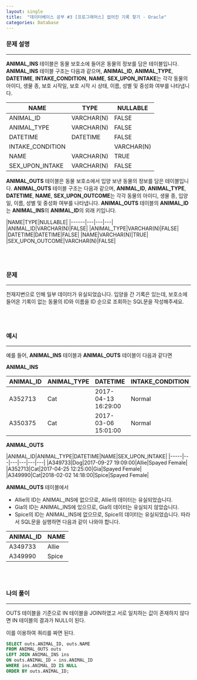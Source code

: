 ```yaml
---
layout: single
title:  "데이터베이스 공부 #3 [프로그래머스] 없어진 기록 찾기 - Oracle"
categories: Database
---
```




### 문제 설명

---

**ANIMAL_INS** 테이블은 동물 보호소에 들어온 동물의 정보를 담은 테이블입니다. **ANIMAL_INS** 테이블 구조는 다음과 같으며, **ANIMAL_ID**, **ANIMAL_TYPE**, **DATETIME**, **INTAKE_CONDITION**, **NAME**, **SEX_UPON_INTAKE**는 각각 동물의 아이디, 생물 종, 보호 시작일, 보호 시작 시 상태, 이름, 성별 및 중성화 여부를 나타냅니다.

|NAME|TYPE|NULLABLE|
|------|---|---|
|ANIMAL_ID|VARCHAR(N)|FALSE|
|ANIMAL_TYPE|VARCHAR(N)|FALSE|
|DATETIME|DATETIME|FALSE|
|INTAKE_CONDITION||VARCHAR(N)|FALSE|
|NAME|VARCHAR(N)|TRUE|
|SEX_UPON_INTAKE|VARCHAR(N)|FALSE|

**ANIMAL_OUTS** 테이블은 동물 보호소에서 입양 보낸 동물의 정보를 담은 테이블입니다. **ANIMAL_OUTS** 테이블 구조는 다음과 같으며, **ANIMAL_ID**, **ANIMAL_TYPE**, **DATETIME**, **NAME**, **SEX_UPON_OUTCOME**는 각각 동물의 아이디, 생물 종, 입양일, 이름, 성별 및 중성화 여부를 나타냅니다. **ANIMAL_OUTS** 테이블의 **ANIMAL_ID**는 **ANIMAL_INS**의 **ANIMAL_ID**의 외래 키입니다.

|NAME|TYPE|NULLABLE|
|------|---|---|---|
|ANIMAL_ID|VARCHAR(N)|FALSE|
|ANIMAL_TYPE|VARCHAR(N)|FALSE|
|DATETIME|DATETIME|FALSE|
|NAME|VARCHAR(N)|TRUE|
|SEX_UPON_OUTCOME|VARCHAR(N)|FALSE|


<br/><br/>
### 문제


---
천재지변으로 인해 일부 데이터가 유실되었습니다. 입양을 간 기록은 있는데, 보호소에 들어온 기록이 없는 동물의 ID와 이름을 ID 순으로 조회하는 SQL문을 작성해주세요.


<br/><br/>
### 예시


---

예를 들어, **ANIMAL_INS** 테이블과 **ANIMAL_OUTS** 테이블이 다음과 같다면

**ANIMAL_INS**

|ANIMAL_ID|ANIMAL_TYPE|DATETIME|INTAKE_CONDITION|NAME|SEX_UPON_INTAKE|
|-----|---|---|---|---|---|
|A352713|Cat|2017-04-13 16:29:00|Normal|Gia|Spayed Female|
|A350375|Cat|2017-03-06 15:01:00|Normal|Meo|Neutered Male|

**ANIMAL_OUTS**

|ANIMAL_ID|ANIMAL_TYPE|DATETIME|NAME|SEX_UPON_INTAKE|
|-----|---|---|---|---|---|
|A349733|Dog|2017-09-27 19:09:00|Allie|Spayed Female|
|A352713|Cat|2017-04-25 12:25:00|Gia|Spayed Female|
|A349990|Cat|2018-02-02 14:18:00|Spice|Spayed Female|

**ANIMAL_OUTS** 테이블에서

- Allie의 ID는 ANIMAL_INS에 없으므로, Allie의 데이터는 유실되었습니다.
- Gia의 ID는 ANIMAL_INS에 있으므로, Gia의 데이터는 유실되지 않았습니다.
- Spice의 ID는 ANIMAL_INS에 없으므로, Spice의 데이터는 유실되었습니다.
따라서 SQL문을 실행하면 다음과 같이 나와야 합니다.

|ANIMAL_ID|NAME|
|-----|---|
|A349733|Allie|
|A349990|Spice|



<br/><br/>
### 나의 풀이

---

OUTS 테이블을 기준으로 IN 테이블을 JOIN하였고 서로 일치하는 값이 존재하지 않다면 IN 테이블의 결과가 NULL이 된다.

이를 이용하여 쿼리를 짜면 된다.


```sql
SELECT outs.ANIMAL_ID, outs.NAME
FROM ANIMAL_OUTS outs
LEFT JOIN ANIMAL_INS ins
ON outs.ANIMAL_ID = ins.ANIMAL_ID
WHERE ins.ANIMAL_ID IS NULL
ORDER BY outs.ANIMAL_ID;
```


